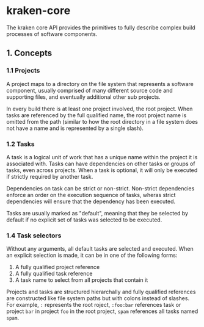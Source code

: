 # kraken-core

The kraken core API provides the primitives to fully describe complex build processes of software components.

## 1. Concepts

### 1.1 Projects

A project maps to a directory on the file system that represents a software component, usually
comprised of many different source code and supporting files, and eventually additional other
sub projects.

In every build there is at least one project involved, the root project. When tasks are referenced
by the full qualified name, the root project name is omitted from the path (similar to how the root
directory in a file system does not have a name and is represented by a single slash).

### 1.2 Tasks

A task is a logical unit of work that has a unique name within the project it is associated with. Tasks
can have dependencies on other tasks or groups of tasks, even across projects. When a task is optional,
it will only be executed if strictly required by another task.

Dependencies on task can be strict or non-strict. Non-strict dependencies enforce an order on the
execution sequence of tasks, wheras strict dependencies will ensure that the dependency has been
executed.

Tasks are usually marked as "default", meaning that they be selected by default if no explicit set of
tasks was selected to be executed.

### 1.4 Task selectors

Without any arguments, all default tasks are selected and executed. When an explicit selection is made,
it can be in one of the following forms:

1. A fully qualified project reference
2. A fully qualified task reference
3. A task name to select from all projects that contain it

Projects and tasks are structured hierarchally and fully qualified references are constructed like file system
paths but with colons instead of slashes. For example, `:` represents the root roject, `:foo:bar` references
task or project `bar` in project `foo` in the root project, `spam` references all tasks named `spam`.
